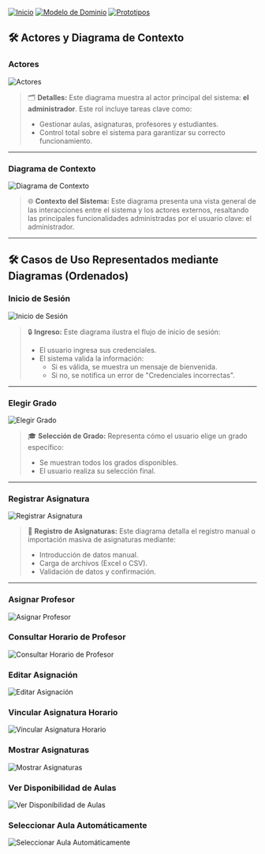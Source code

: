 [![Inicio](https://img.shields.io/badge/Inicio-blue?style=for-the-badge)](https://github.com/srgiom/24-25-IdSw1-SDR/tree/main)
[![Modelo de Dominio](https://img.shields.io/badge/Modelo%20de%20Dominio-blue?style=for-the-badge)](https://github.com/srgiom/24-25-IdSw1-SDR/tree/main/modeloDelDominio)
[![Prototipos](https://img.shields.io/badge/Prototipos-blue?style=for-the-badge)](https://github.com/srgiom/24-25-IdSw1-SDR/tree/main/prototipos)

## 🛠️ **Actores y Diagrama de Contexto**

### Actores
![Actores](https://github.com/srgiom/24-25-IdSw1-SDR/raw/main/casosDeUso/actores/actores.png)
> 🗂️ **Detalles:**
> Este diagrama muestra al actor principal del sistema: **el administrador**. Este rol incluye tareas clave como:
> - Gestionar aulas, asignaturas, profesores y estudiantes.
> - Control total sobre el sistema para garantizar su correcto funcionamiento.

---


### Diagrama de Contexto
![Diagrama de Contexto](/casosDeUso/diagramaDeContexto/DiagramaDeContexto.svg)
> 🌐 **Contexto del Sistema:**
> Este diagrama presenta una vista general de las interacciones entre el sistema y los actores externos, resaltando las principales funcionalidades administradas por el usuario clave: el administrador.

---

## 🛠️ Casos de Uso Representados mediante Diagramas (Ordenados)

### Inicio de Sesión
![Inicio de Sesión](/casosDeUso/imagenes/IniciarSesión.svg)
> 🔒 **Ingreso:**
> Este diagrama ilustra el flujo de inicio de sesión:
> - El usuario ingresa sus credenciales.
> - El sistema valida la información:
>   - Si es válida, se muestra un mensaje de bienvenida.
>   - Si no, se notifica un error de "Credenciales incorrectas".

---

### Elegir Grado
![Elegir Grado](/casosDeUso/imagenes/ElegirGrado.svg)
> 🎓 **Selección de Grado:**
> Representa cómo el usuario elige un grado específico:
> - Se muestran todos los grados disponibles.
> - El usuario realiza su selección final.

---

### Registrar Asignatura
![Registrar Asignatura](/casosDeUso/imagenes/RegistrarAsignatura.svg)
> 📝 **Registro de Asignaturas:**
> Este diagrama detalla el registro manual o importación masiva de asignaturas mediante:
> - Introducción de datos manual.
> - Carga de archivos (Excel o CSV).
> - Validación de datos y confirmación.

---

### Asignar Profesor
![Asignar Profesor](/casosDeUso/imagenes/AsignarProfesor.svg)

### Consultar Horario de Profesor
![Consultar Horario de Profesor](/casosDeUso/imagenes/ConsultarHorarioProfesor.svg)

### Editar Asignación
![Editar Asignación](/casosDeUso/imagenes/EditarAsignación.svg)

### Vincular Asignatura Horario
![Vincular Asignatura Horario](/casosDeUso/imagenes/VincularAsignaturaHorario.svg)

### Mostrar Asignaturas
![Mostrar Asignaturas](/casosDeUso/imagenes/MostrarAsignaturas.svg)

### Ver Disponibilidad de Aulas
![Ver Disponibilidad de Aulas](/casosDeUso/imagenes/VerDisponibilidadDeAulas.svg)

### Seleccionar Aula Automáticamente
![Seleccionar Aula Automáticamente](/casosDeUso/imagenes/SeleccionarAulaAutomaticamente.svg)
